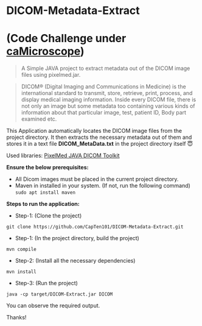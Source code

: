 # DICOM-Metadata-Extract

# (Code Challenge under [caMicroscope](https://github.com/camicroscope))
> A Simple JAVA project to extract metadata out of the DICOM image files using pixelmed.jar. 

> DICOM® (Digital Imaging and Communications in Medicine) is the international standard to transmit, store, retrieve, print, process, and display medical imaging information. Inside every DICOM file, there is not only an image but some metadata too containing various kinds of information about that particular image, test, patient ID, Body part examined etc. 


This Application automatically locates the DICOM image files from the project directory.
It then extracts the necessary metadata out of them and stores it in a text file **DICOM_MetaData.txt** in the project directory itself :innocent:

Used libraries: [PixelMed JAVA DICOM Toolkit](http://www.pixelmed.com/dicomtoolkit.html)


**Ensure the below prerequisites:**
* All Dicom images must be placed in the current project directory.
* Maven in installed in your system.
(If not, run the following command)
`sudo apt install maven`


**Steps to run the application:**

* Step-1: (Clone the project)

`git clone https://github.com/CapTen101/DICOM-Metadata-Extract.git`

* Step-1: (In the project directory, build the project)

`mvn compile`

* Step-2: (Install all the necessary dependencies)

`mvn install`

* Step-3: (Run the project)

`java -cp target/DICOM-Extract.jar DICOM`

You can observe the required output.

Thanks!
